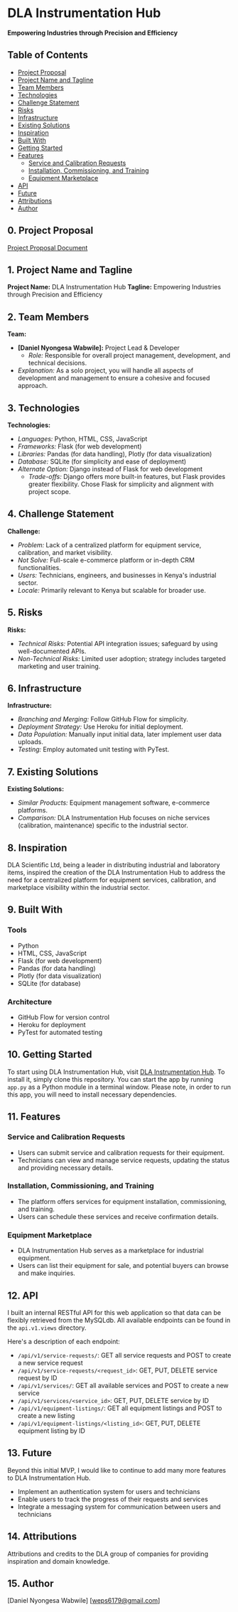 # DLA Instrumentation Hub

**Empowering Industries through Precision and Efficiency**

## Table of Contents
- [Project Proposal](#0-share-your-project-proposal)
- [Project Name and Tagline](#1-project-name-and-tagline)
- [Team Members](#2-team-members)
- [Technologies](#3-technologies)
- [Challenge Statement](#4-challenge-statement)
- [Risks](#5-risks)
- [Infrastructure](#6-infrastructure)
- [Existing Solutions](#7-existing-solutions)
- [Inspiration](#8-inspiration)
- [Built With](#9-built-with)
- [Getting Started](#10-getting-started)
- [Features](#11-features)
  - [Service and Calibration Requests](#service-and-calibration-requests)
  - [Installation, Commissioning, and Training](#installation-commissioning-and-training)
  - [Equipment Marketplace](#equipment-marketplace)
- [API](#12-api)
- [Future](#13-future)
- [Attributions](#14-attributions)
- [Author](#15-author)

## 0. Project Proposal
[Project Proposal Document](link-to-your-google-document)

## 1. Project Name and Tagline
**Project Name:** DLA Instrumentation Hub
**Tagline:** Empowering Industries through Precision and Efficiency

## 2. Team Members
**Team:**
- **[Daniel Nyongesa Wabwile]:** Project Lead & Developer
  - *Role:* Responsible for overall project management, development, and technical decisions.
- *Explanation:* As a solo project, you will handle all aspects of development and management to ensure a cohesive and focused approach.

## 3. Technologies
**Technologies:**
- *Languages:* Python, HTML, CSS, JavaScript
- *Frameworks:* Flask (for web development)
- *Libraries:* Pandas (for data handling), Plotly (for data visualization)
- *Database:* SQLite (for simplicity and ease of deployment)
- *Alternate Option:* Django instead of Flask for web development
  - *Trade-offs:* Django offers more built-in features, but Flask provides greater flexibility. Chose Flask for simplicity and alignment with project scope.

## 4. Challenge Statement
**Challenge:**
- *Problem:* Lack of a centralized platform for equipment service, calibration, and market visibility.
- *Not Solve:* Full-scale e-commerce platform or in-depth CRM functionalities.
- *Users:* Technicians, engineers, and businesses in Kenya's industrial sector.
- *Locale:* Primarily relevant to Kenya but scalable for broader use.

## 5. Risks
**Risks:**
- *Technical Risks:* Potential API integration issues; safeguard by using well-documented APIs.
- *Non-Technical Risks:* Limited user adoption; strategy includes targeted marketing and user training.

## 6. Infrastructure
**Infrastructure:**
- *Branching and Merging:* Follow GitHub Flow for simplicity.
- *Deployment Strategy:* Use Heroku for initial deployment.
- *Data Population:* Manually input initial data, later implement user data uploads.
- *Testing:* Employ automated unit testing with PyTest.

## 7. Existing Solutions
**Existing Solutions:**
- *Similar Products:* Equipment management software, e-commerce platforms.
- *Comparison:* DLA Instrumentation Hub focuses on niche services (calibration, maintenance) specific to the industrial sector.

## 8. Inspiration
DLA Scientific Ltd, being a leader in distributing industrial and laboratory items, inspired the creation of the DLA Instrumentation Hub to address the need for a centralized platform for equipment services, calibration, and marketplace visibility within the industrial sector.

## 9. Built With
### Tools
- Python
- HTML, CSS, JavaScript
- Flask (for web development)
- Pandas (for data handling)
- Plotly (for data visualization)
- SQLite (for database)
### Architecture
- GitHub Flow for version control
- Heroku for deployment
- PyTest for automated testing

## 10. Getting Started
To start using DLA Instrumentation Hub, visit [DLA Instrumentation Hub](https://dlainstrumentationhub.com). To install it, simply clone this repository. You can start the app by running `app.py` as a Python module in a terminal window. Please note, in order to run this app, you will need to install necessary dependencies.

## 11. Features

### Service and Calibration Requests
- Users can submit service and calibration requests for their equipment.
- Technicians can view and manage service requests, updating the status and providing necessary details.

### Installation, Commissioning, and Training
- The platform offers services for equipment installation, commissioning, and training.
- Users can schedule these services and receive confirmation details.

### Equipment Marketplace
- DLA Instrumentation Hub serves as a marketplace for industrial equipment.
- Users can list their equipment for sale, and potential buyers can browse and make inquiries.

## 12. API

I built an internal RESTful API for this web application so that data can be flexibly retrieved from the MySQLdb. All available endpoints can be found in the `api.v1.views` directory.

Here's a description of each endpoint:

- `/api/v1/service-requests/`: GET all service requests and POST to create a new service request
- `/api/v1/service-requests/<request_id>`: GET, PUT, DELETE service request by ID
- `/api/v1/services/`: GET all available services and POST to create a new service
- `/api/v1/services/<service_id>`: GET, PUT, DELETE service by ID
- `/api/v1/equipment-listings/`: GET all equipment listings and POST to create a new listing
- `/api/v1/equipment-listings/<listing_id>`: GET, PUT, DELETE equipment listing by ID

## 13. Future
Beyond this initial MVP, I would like to continue to add many more features to DLA Instrumentation Hub.

- Implement an authentication system for users and technicians
- Enable users to track the progress of their requests and services
- Integrate a messaging system for communication between users and technicians

## 14. Attributions
Attributions and credits to the DLA group of companies for providing inspiration and domain knowledge.

## 15. Author
[Daniel Nyongesa Wabwile]
[weps6179@gmail.com]
